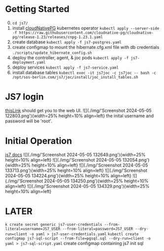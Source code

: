 # Getting Started
0. `cd js7/`
1. install [cloudNativePG](https://github.com/cloudnative-pg/cloudnative-pg/tree/main/releases "find the list of releases") kubernetes operator `kubectl apply --server-side -f https://raw.githubusercontent.com/cloudnative-pg/cloudnative-pg/release-1.23/releases/cnpg-1.23.1.yaml`
2. create database `kubectl apply -f js7-postgres.yaml`
3. create configmap to mount the hibernate.cfg.xml file with db credentials `./scripts/update_hibernate_config.sh`
4. deploy the controller, agent, & joc pods `kubectl apply -f js7-deployment.yaml`
5. deploy services `kubectl apply -f js7-service.yaml`
6. install database tables `kubectl exec -it js7joc -c js7joc -- bash -c /opt/sos-berlin.com/js7/joc/install/joc_install_tables.sh`

# JS7 login
[thisLink](http://localhost:4446/) should get you to the web UI.
![](./img/'Screenshot 2024-05-05 122803.png'){width=25% height=10% align=left}
the inital username and password will be 'root'.

# Initial Operation
[js7 docs](https://kb.sos-berlin.com/display/JS7/JS7+-+Initial+Operation)
![](./img/'Screenshot 2024-05-05 132649.png'){width=25% height=10% align=left}
![](./img/'Screenshot 2024-05-05 132054.png'){width=25% height=10% align=left}
![](./img/'Screenshot 2024-05-05 133713.png'){width=25% height=10% align=left}
![](./img/'Screenshot 2024-05-05 134224.png'){width=25% height=10% align=left}
![](./img/'Screenshot 2024-05-05 134250.png'){width=25% height=10% align=left}
![](./img/'Screenshot 2024-05-05 134329.png'){width=25% height=10% align=left}

# LATER
`k create secret generic js7-user-credentials --from-literal=username=JS7_USER --from-literal=password=JS7_USER --dry-run=client -o yaml > js7-user-credentials.yaml`
`kubectl create configmap js7-sql-script --from-file=pgsql.sql --dry-run=client -o yaml > js7-sql-script.yaml` create configmap containing js7 init sql

